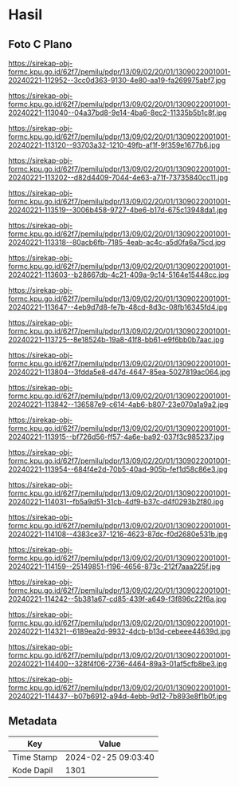 # Hasil

## Foto C Plano

https://sirekap-obj-formc.kpu.go.id/62f7/pemilu/pdpr/13/09/02/20/01/1309022001001-20240221-112952--3cc0d363-9130-4e80-aa19-fa269975abf7.jpg

https://sirekap-obj-formc.kpu.go.id/62f7/pemilu/pdpr/13/09/02/20/01/1309022001001-20240221-113040--04a37bd8-9e14-4ba6-8ec2-11335b5b1c8f.jpg

https://sirekap-obj-formc.kpu.go.id/62f7/pemilu/pdpr/13/09/02/20/01/1309022001001-20240221-113120--93703a32-1210-49fb-af1f-9f359e1677b6.jpg

https://sirekap-obj-formc.kpu.go.id/62f7/pemilu/pdpr/13/09/02/20/01/1309022001001-20240221-113202--d82d4409-7044-4e63-a71f-73735840cc11.jpg

https://sirekap-obj-formc.kpu.go.id/62f7/pemilu/pdpr/13/09/02/20/01/1309022001001-20240221-113519--3006b458-9727-4be6-b17d-675c13948da1.jpg

https://sirekap-obj-formc.kpu.go.id/62f7/pemilu/pdpr/13/09/02/20/01/1309022001001-20240221-113318--80acb6fb-7185-4eab-ac4c-a5d0fa6a75cd.jpg

https://sirekap-obj-formc.kpu.go.id/62f7/pemilu/pdpr/13/09/02/20/01/1309022001001-20240221-113603--b28667db-4c21-409a-9c14-5164e15448cc.jpg

https://sirekap-obj-formc.kpu.go.id/62f7/pemilu/pdpr/13/09/02/20/01/1309022001001-20240221-113647--4eb9d7d8-fe7b-48cd-8d3c-08fb16345fd4.jpg

https://sirekap-obj-formc.kpu.go.id/62f7/pemilu/pdpr/13/09/02/20/01/1309022001001-20240221-113725--8e18524b-19a8-41f8-bb61-e9f6bb0b7aac.jpg

https://sirekap-obj-formc.kpu.go.id/62f7/pemilu/pdpr/13/09/02/20/01/1309022001001-20240221-113804--3fdda5e8-d47d-4647-85ea-5027819ac064.jpg

https://sirekap-obj-formc.kpu.go.id/62f7/pemilu/pdpr/13/09/02/20/01/1309022001001-20240221-113842--136587e9-c614-4ab6-b807-23e070a1a9a2.jpg

https://sirekap-obj-formc.kpu.go.id/62f7/pemilu/pdpr/13/09/02/20/01/1309022001001-20240221-113915--bf726d56-ff57-4a6e-ba92-037f3c985237.jpg

https://sirekap-obj-formc.kpu.go.id/62f7/pemilu/pdpr/13/09/02/20/01/1309022001001-20240221-113954--684f4e2d-70b5-40ad-905b-fef1d58c86e3.jpg

https://sirekap-obj-formc.kpu.go.id/62f7/pemilu/pdpr/13/09/02/20/01/1309022001001-20240221-114031--fb5a9d51-31cb-4df9-b37c-d4f0293b2f80.jpg

https://sirekap-obj-formc.kpu.go.id/62f7/pemilu/pdpr/13/09/02/20/01/1309022001001-20240221-114108--4383ce37-1216-4623-87dc-f0d2680e531b.jpg

https://sirekap-obj-formc.kpu.go.id/62f7/pemilu/pdpr/13/09/02/20/01/1309022001001-20240221-114159--25149851-f196-4656-873c-212f7aaa225f.jpg

https://sirekap-obj-formc.kpu.go.id/62f7/pemilu/pdpr/13/09/02/20/01/1309022001001-20240221-114242--5b381a67-cd85-439f-a649-f3f896c22f6a.jpg

https://sirekap-obj-formc.kpu.go.id/62f7/pemilu/pdpr/13/09/02/20/01/1309022001001-20240221-114321--6189ea2d-9932-4dcb-b13d-cebeee44639d.jpg

https://sirekap-obj-formc.kpu.go.id/62f7/pemilu/pdpr/13/09/02/20/01/1309022001001-20240221-114400--328f4f06-2736-4464-89a3-01af5cfb8be3.jpg

https://sirekap-obj-formc.kpu.go.id/62f7/pemilu/pdpr/13/09/02/20/01/1309022001001-20240221-114437--b07b6912-a94d-4ebb-9d12-7b893e8f1b0f.jpg


## Metadata

| Key        | Value               |
| ---------- | ------------------- |
| Time Stamp | 2024-02-25 09:03:40 |
| Kode Dapil | 1301                |



